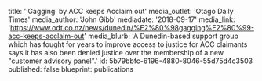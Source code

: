 title: '‘Gagging’ by ACC keeps Acclaim out'
media_outlet: 'Otago Daily Times'
media_author: 'John Gibb'
mediadate: '2018-09-17'
media_link: 'https://www.odt.co.nz/news/dunedin/%E2%80%98gagging%E2%80%99-acc-keeps-acclaim-out'
media_blurb: 'A Dunedin-based support group which has fought for years to improve access to justice for ACC claimants says it has also been denied justice over the membership of a new "customer advisory panel".'
id: 5b79bbfc-6196-4880-8046-55d75d4c3503
published: false
blueprint: publications
